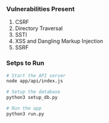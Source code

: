 ### Vulnerabilities Present
1) CSRF 
2) Directory Traversal
3) SSTI
4) XSS and Dangling Markup Injection
5) SSRF

### Setps to Run
```bash
# Start the API server
node app/api/index.js

# Setup the database
python3 setup_db.py

# Run the app
python3 run.py
```